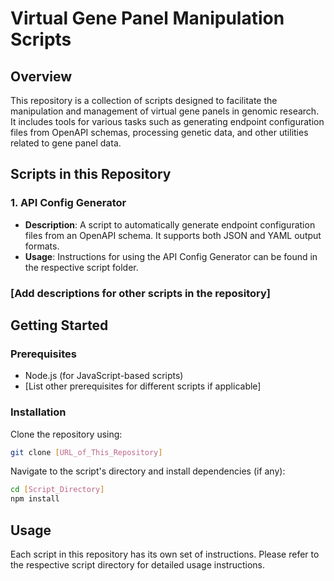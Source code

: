 
# Virtual Gene Panel Manipulation Scripts

## Overview
This repository is a collection of scripts designed to facilitate the manipulation and management of virtual gene panels in genomic research. It includes tools for various tasks such as generating endpoint configuration files from OpenAPI schemas, processing genetic data, and other utilities related to gene panel data.

## Scripts in this Repository

### 1. API Config Generator
- **Description**: A script to automatically generate endpoint configuration files from an OpenAPI schema. It supports both JSON and YAML output formats.
- **Usage**: Instructions for using the API Config Generator can be found in the respective script folder.

### [Add descriptions for other scripts in the repository]

## Getting Started

### Prerequisites
- Node.js (for JavaScript-based scripts)
- [List other prerequisites for different scripts if applicable]

### Installation
Clone the repository using:

```bash
git clone [URL_of_This_Repository]
```

Navigate to the script's directory and install dependencies (if any):

```bash
cd [Script_Directory]
npm install
```

## Usage
Each script in this repository has its own set of instructions. Please refer to the respective script directory for detailed usage instructions.